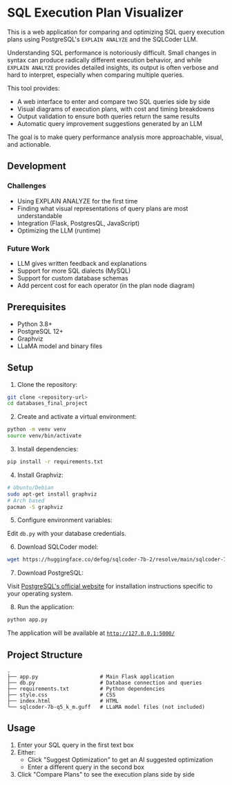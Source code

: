 # SQL Execution Plan Visualizer

This is a web application for comparing and optimizing SQL query execution plans using PostgreSQL's `EXPLAIN ANALYZE` and the SQLCoder LLM.

Understanding SQL performance is notoriously difficult. Small changes in syntax can produce radically different execution behavior, and while `EXPLAIN ANALYZE` provides detailed insights, its output is often verbose and hard to interpret, especially when comparing multiple queries.

This tool provides:
- A web interface to enter and compare two SQL queries side by side
- Visual diagrams of execution plans, with cost and timing breakdowns
- Output validation to ensure both queries return the same results
- Automatic query improvement suggestions generated by an LLM

The goal is to make query performance analysis more approachable, visual, and actionable.

## Development

### Challenges
- Using EXPLAIN ANALYZE for the first time
- Finding what visual representations of query plans are most understandable
- Integration (Flask, PostgresQL, JavaScript)
- Optimizing the LLM (runtime)

### Future Work
- LLM gives written feedback and explanations
- Support for more SQL dialects (MySQL)
- Support for custom database schemas
- Add percent cost for each operator (in the plan node diagram)

## Prerequisites

- Python 3.8+
- PostgreSQL 12+
- Graphviz
- LLaMA model and binary files

## Setup

1. Clone the repository:
```bash
git clone <repository-url>
cd databases_final_project
```

2. Create and activate a virtual environment:
```bash
python -m venv venv
source venv/bin/activate
```

3. Install dependencies:
```bash
pip install -r requirements.txt
```

4. Install Graphviz:
```bash
# Ubuntu/Debian
sudo apt-get install graphviz
# Arch based
pacman -S graphviz
```

5. Configure environment variables:

Edit `db.py` with your database credentials.

6. Download SQLCoder model:
```bash
wget https://huggingface.co/defog/sqlcoder-7b-2/resolve/main/sqlcoder-7b-q5_k_m.gguf
```

7. Download PostgreSQL:

Visit [PostgreSQL's official website](https://www.postgresql.org/) for installation instructions specific to your operating system.

8. Run the application:
```bash
python app.py
```

The application will be available at [`http://127.0.0.1:5000/`](http://127.0.0.1:5000/)

## Project Structure

```
.
├── app.py                    # Main Flask application
├── db.py                     # Database connection and queries
├── requirements.txt          # Python dependencies
├── style.css                 # CSS
├── index.html                # HTML
└── sqlcoder-7b-q5_k_m.guff   # LLaMA model files (not included)
```

## Usage

1. Enter your SQL query in the first text box
2. Either:
   - Click "Suggest Optimization" to get an AI suggested optimization
   - Enter a different query in the second box
3. Click "Compare Plans" to see the execution plans side by side